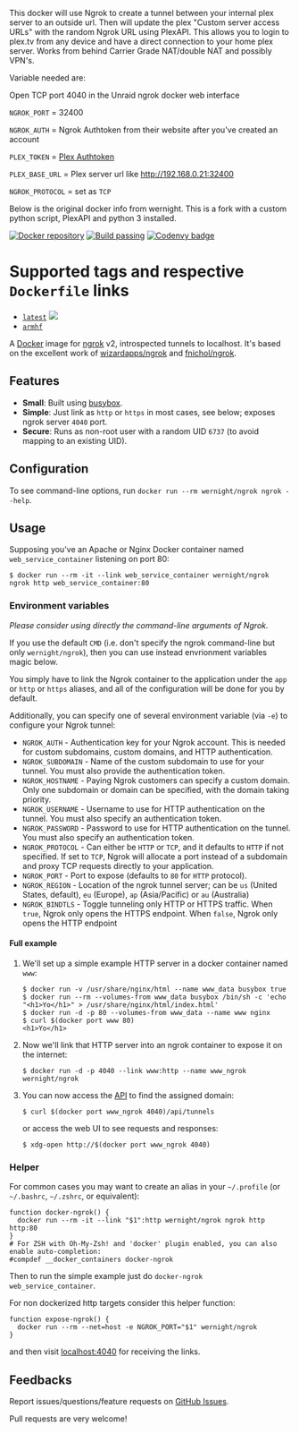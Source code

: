 This docker will use Ngrok to create a tunnel between your internal plex server to an outside url. Then will update the plex "Custom server access URLs" with the random Ngrok URL using PlexAPI. This allows you to login to plex.tv from any device and have a direct connection to your home plex server. Works from behind Carrier Grade NAT/double NAT and possibly VPN's.

Variable needed are:

Open TCP port 4040 in the Unraid ngrok docker web interface

`NGROK_PORT` = 32400

`NGROK_AUTH` = Ngrok Authtoken from their website after you've created an account

`PLEX_TOKEN` = [Plex Authtoken](https://support.plex.tv/articles/204059436-finding-an-authentication-token-x-plex-token)

`PLEX_BASE_URL` = Plex server url like http://192.168.0.21:32400

`NGROK_PROTOCOL` = set as `TCP`

Below is the original docker info from wernight. This is a fork with a custom python script, PlexAPI and python 3 installed.

[![Docker repository](https://img.shields.io/docker/automated/wernight/ngrok.svg)](https://hub.docker.com/r/wernight/ngrok/) [![Build passing](https://img.shields.io/docker/build/wernight/ngrok.svg)](https://hub.docker.com/r/wernight/ngrok/) [![Codenvy badge](http://beta.codenvy.com/factory/resources/codenvy-contribute.svg)](http://beta.codenvy.com/f?url=https://github.com/wernight/docker-ngrok 'Start development on Codenvy')

# Supported tags and respective `Dockerfile` links

  * [`latest`](https://github.com/wernight/docker-ngrok/blob/master/Dockerfile) [![](https://images.microbadger.com/badges/image/wernight/ngrok.svg)](http://microbadger.com/images/wernight/ngrok "Get your own image badge on microbadger.com")
  * [`armhf`](https://github.com/wernight/docker-ngrok/blob/master/Dockerfile.armhf)

A [Docker][docker] image for [ngrok][ngrok] v2, introspected tunnels to localhost.
It's based on the excellent work of [wizardapps/ngrok][wizardapps/ngrok] and [fnichol/ngrok][fnichol/ngrok].


## Features

  * **Small**: Built using [busybox][busybox].
  * **Simple**: Just link as `http` or `https` in most cases, see below; exposes ngrok server `4040` port.
  * **Secure**: Runs as non-root user with a random UID `6737` (to avoid mapping to an existing UID).


## Configuration

To see command-line options, run `docker run --rm wernight/ngrok ngrok --help`.


## Usage

Supposing you've an Apache or Nginx Docker container named `web_service_container` listening on port 80:

    $ docker run --rm -it --link web_service_container wernight/ngrok ngrok http web_service_container:80


### Environment variables

*Please consider using directly the command-line arguments of Ngrok.*

If you use the default `CMD` (i.e. don't specify the ngrok command-line but only `wernight/ngrok`),
then you can use instead envrionment variables magic below.

You simply have to link the Ngrok container to the application under the `app` or `http` or `https` aliases, and all of the configuration will be done for you by default.

Additionally, you can specify one of several environment variable (via `-e`) to configure your Ngrok tunnel:

  * `NGROK_AUTH` - Authentication key for your Ngrok account. This is needed for custom subdomains, custom domains, and HTTP authentication.
  * `NGROK_SUBDOMAIN` - Name of the custom subdomain to use for your tunnel. You must also provide the authentication token.
  * `NGROK_HOSTNAME` - Paying Ngrok customers can specify a custom domain. Only one subdomain or domain can be specified, with the domain taking priority.
  * `NGROK_USERNAME` - Username to use for HTTP authentication on the tunnel. You must also specify an authentication token.
  * `NGROK_PASSWORD` - Password to use for HTTP authentication on the tunnel. You must also specify an authentication token.
  * `NGROK_PROTOCOL` - Can either be `HTTP` or `TCP`, and it defaults to `HTTP` if not specified. If set to `TCP`, Ngrok will allocate a port instead of a subdomain and proxy TCP requests directly to your application.
  * `NGROK_PORT` - Port to expose (defaults to `80` for `HTTP` protocol).
  * `NGROK_REGION` - Location of the ngrok tunnel server; can be `us` (United States, default), `eu` (Europe), `ap` (Asia/Pacific) or `au` (Australia)
  * `NGROK_BINDTLS` - Toggle tunneling only HTTP or HTTPS traffic. When `true`, Ngrok only opens the HTTPS endpoint. When `false`, Ngrok only opens the HTTP endpoint

#### Full example

 1. We'll set up a simple example HTTP server in a docker container named `www`:

        $ docker run -v /usr/share/nginx/html --name www_data busybox true
        $ docker run --rm --volumes-from www_data busybox /bin/sh -c 'echo "<h1>Yo</h1>" > /usr/share/nginx/html/index.html'
        $ docker run -d -p 80 --volumes-from www_data --name www nginx
        $ curl $(docker port www 80)
        <h1>Yo</h1>

 2. Now we'll link that HTTP server into an ngrok container to expose it on the internet:

        $ docker run -d -p 4040 --link www:http --name www_ngrok wernight/ngrok

 3. You can now access the [API][ngrok-api] to find the assigned domain:

        $ curl $(docker port www_ngrok 4040)/api/tunnels

    or access the web UI to see requests and responses:

        $ xdg-open http://$(docker port www_ngrok 4040)


### Helper

For common cases you may want to create an alias in your `~/.profile` (or `~/.bashrc`, `~/.zshrc`, or equivalent):

    function docker-ngrok() {
      docker run --rm -it --link "$1":http wernight/ngrok ngrok http http:80
    }
    # For ZSH with Oh-My-Zsh! and 'docker' plugin enabled, you can also enable auto-completion:
    #compdef __docker_containers docker-ngrok

Then to run the simple example just do `docker-ngrok web_service_container`.

For non dockerized http targets consider this helper function:

    function expose-ngrok() {
      docker run --rm --net=host -e NGROK_PORT="$1" wernight/ngrok
    }

and then visit [localhost:4040](http://localhost:4040) for receiving the links.


## Feedbacks

Report issues/questions/feature requests on [GitHub Issues][issues].

Pull requests are very welcome!

[issues]:           https://github.com/wernight/docker-ngrok/issues
[docker]:           https://www.docker.io/
[ngrok]:            https://ngrok.com/
[ngrok-api]:        https://ngrok.com/docs#client-api
[busybox]:          https://registry.hub.docker.com/_/busybox
[wizardapps/ngrok]: https://registry.hub.docker.com/u/wizardapps/ngrok/
[fnichol/ngrok]:    https://registry.hub.docker.com/u/fnichol/ngrok/

